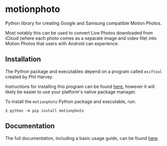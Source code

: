 # motionphoto
Python library for creating Google and Samsung compatible Motion Photos.

Most notably this can be used to convert Live Photos downloaded from iCloud 
(where each photo comes as a separate image and video file) into Motion Photos that users
with Android can experience.

## Installation

The Python package and executables depend on a program called `exiftool`
created by Phil Harvey.

Instructions for installing this program can be found
[here](httsps://exiftool.org/install.html>), however it will likely be easier
to use your platform's native package manager.

To install the `motionphoto` Python package and executable, run:

```shell
$ python -m pip install motionphoto
```

## Documentation

The full documentation, including a basic usage guide, can be found 
[here](https://motionphoto.readthedocs.io/).
